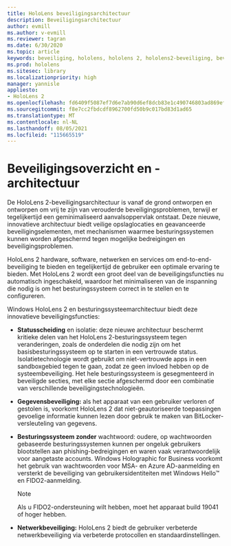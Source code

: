 ```yaml
---
title: HoloLens beveiligingsarchitectuur
description: Beveiligingsarchitectuur
author: evmill
ms.author: v-evmill
ms.reviewer: tagran
ms.date: 6/30/2020
ms.topic: article
keywords: beveiliging, hololens, hololens 2, hololens2-beveiliging, beveiligingsoverzicht, beveiligingsarchitectuur, architectuur, hololens 2-architectuur
ms.prod: hololens
ms.sitesec: library
ms.localizationpriority: high
manager: yannisle
appliesto:
- HoloLens 2
ms.openlocfilehash: fd6409f5087ef7d6e7ab90d6ef8dcb83e1c490746803ad869ef075dace24bae7
ms.sourcegitcommit: f8e7cc2fbdcdf8962700fd50b9c017bd83d1ad65
ms.translationtype: MT
ms.contentlocale: nl-NL
ms.lasthandoff: 08/05/2021
ms.locfileid: "115665519"
---
```

# <a name="security-overview-and-architecture"></a>Beveiligingsoverzicht en -architectuur

De HoloLens 2-beveiligingsarchitectuur is vanaf de grond ontworpen en ontworpen om vrij te zijn van verouderde beveiligingsproblemen, terwijl er tegelijkertijd een geminimaliseerd aanvalsoppervlak ontstaat. Deze nieuwe, innovatieve architectuur biedt veilige opslaglocaties en geavanceerde beveiligingselementen, met mechanismen waarmee besturingssystemen kunnen worden afgeschermd tegen mogelijke bedreigingen en beveiligingsproblemen.

HoloLens 2 hardware, software, netwerken en services om end-to-end-beveiliging te bieden en tegelijkertijd de gebruiker een optimale ervaring te bieden. Met HoloLens 2 wordt een groot deel van de beveiligingsfuncties nu automatisch ingeschakeld, waardoor het minimaliseren van de inspanning die nodig is om het besturingssysteem correct in te stellen en te configureren.

Windows HoloLens 2 en besturingssysteemarchitectuur biedt deze innovatieve beveiligingsfuncties:

  * **Statusscheiding** en isolatie: deze nieuwe architectuur beschermt kritieke delen van het HoloLens 2-besturingssysteem tegen veranderingen, zoals de onderdelen die nodig zijn om het basisbesturingssysteem op te starten in een vertrouwde status. Isolatietechnologie wordt gebruikt om niet-vertrouwde apps in een sandboxgebied tegen te gaan, zodat ze geen invloed hebben op de systeembeveiliging. Het hele besturingssysteem is gesegmenteerd in beveiligde secties, met elke sectie afgeschermd door een combinatie van verschillende beveiligingstechnologieën.
  
  * **Gegevensbeveiliging:** als het apparaat van een gebruiker verloren of gestolen is, voorkomt HoloLens 2 dat niet-geautoriseerde toepassingen gevoelige informatie kunnen lezen door gebruik te maken van BitLocker-versleuteling van gegevens. 
  
  * **Besturingssysteem zonder** wachtwoord: oudere, op wachtwoorden gebaseerde besturingssystemen kunnen per ongeluk gebruikers blootstellen aan phishing-bedreigingen en waren vaak verantwoordelijk voor aangetaste accounts. Windows Holographic for Business voorkomt het gebruik van wachtwoorden voor MSA- en Azure AD-aanmelding en versterkt de beveiliging van gebruikersidentiteiten met Windows Hello™ en FIDO2-aanmelding. 
  
    > [!NOTE]
    > Als u FIDO2-ondersteuning wilt hebben, moet het apparaat build 19041 of hoger hebben. 

  * **Netwerkbeveiliging:** HoloLens 2 biedt de gebruiker verbeterde netwerkbeveiliging via verbeterde protocollen en standaardinstellingen.
